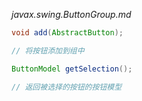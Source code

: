 *javax.swing.ButtonGroup.md*
```java
void add(AbstractButton);

// 将按钮添加到组中

ButtonModel getSelection();

// 返回被选择的按钮的按钮模型

```
